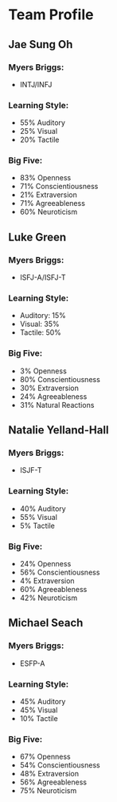 # Team Profile

## Jae Sung Oh
### Myers Briggs: 
- INTJ/INFJ
### Learning Style: 
- 55% Auditory
- 25% Visual
- 20% Tactile
### Big Five: 
- 83% Openness
- 71% Conscientiousness
- 21% Extraversion
- 71% Agreeableness
- 60% Neuroticism

## Luke Green
### Myers Briggs:
- ISFJ-A/ISFJ-T
### Learning Style:
- Auditory: 15%
- Visual: 35%
- Tactile: 50%
### Big Five:
- 3% Openness
- 80% Conscientiousness
- 30% Extraversion
- 24% Agreeableness
- 31% Natural Reactions

## Natalie Yelland-Hall
### Myers Briggs: 
- ISJF-T
### Learning Style: 
- 40% Auditory
- 55% Visual
- 5% Tactile
### Big Five: 
- 24% Openness
- 56% Conscientiousness
- 4% Extraversion
- 60% Agreeableness
- 42% Neuroticism

## Michael Seach
### Myers Briggs: 
- ESFP-A
### Learning Style: 
- 45% Auditory
- 45% Visual
- 10% Tactile
### Big Five: 
- 67% Openness
- 54% Conscientiousness
- 48% Extraversion
- 56% Agreeableness
- 75% Neuroticism
